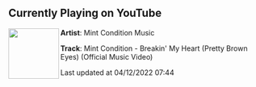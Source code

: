 ## Currently Playing on YouTube

[<img align="left" width="100" src="https://i.ytimg.com/vi/OgCv-qrlRrI/maxresdefault.jpg">](https://www.youtube.com/watch?v=OgCv-qrlRrI)

**Artist**: Mint Condition Music 

**Track**: Mint Condition - Breakin' My Heart (Pretty Brown Eyes) (Official Music Video)

Last updated at 04/12/2022 07:44
